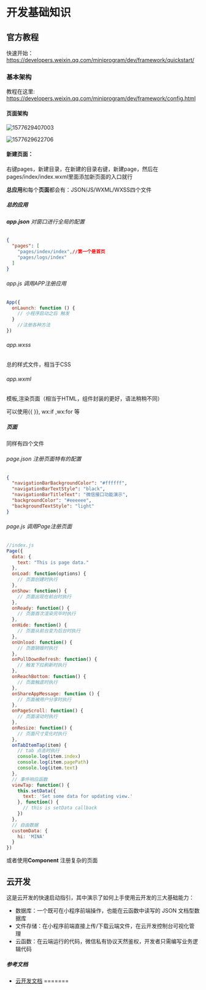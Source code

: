 # 开发基础知识

## 官方教程

快速开始： https://developers.weixin.qq.com/miniprogram/dev/framework/quickstart/ 


### 基本架构

教程在这里:  https://developers.weixin.qq.com/miniprogram/dev/framework/config.html 

#### 页面架构

![1577629407003](C:\Users\yehui\AppData\Roaming\Typora\typora-user-images\1577629407003.png)

![1577629622706](C:\Users\yehui\AppData\Roaming\Typora\typora-user-images\1577629622706.png)

#### 新建页面：

右键pages，新建目录，在新建的目录右键，新建page，然后在pages/index/index.wxml里面添加新页面的入口就行



**总应用**和每个**页面**都会有：JSON/JS/WXML/WXSS四个文件

##### 总的应用

###### **app.json**   对窗口进行全局的配置

```json
{
  "pages": [
    "pages/index/index",//第一个是首页
    "pages/logs/index"
  ]
}
```

######  app.js  调用APP注册应用

```javascript
App({
  onLaunch: function () {
    // 小程序启动之后 触发
  }
    //注册各种方法
})
```

###### app.wxss

总的样式文件，相当于CSS

###### app.wxml

模板,渲染页面（相当于HTML，组件封装的更好，语法稍稍不同）

可以使用{{ }}, wx:if ,wx:for 等

##### 页面

同样有四个文件

###### page.json   注册页面特有的配置

```json
{
  "navigationBarBackgroundColor": "#ffffff",
  "navigationBarTextStyle": "black",
  "navigationBarTitleText": "微信接口功能演示",
  "backgroundColor": "#eeeeee",
  "backgroundTextStyle": "light"
}
```

###### page.js  调用Page注册页面

```js
//index.js
Page({
  data: {
    text: "This is page data."
  },
  onLoad: function(options) {
    // 页面创建时执行
  },
  onShow: function() {
    // 页面出现在前台时执行
  },
  onReady: function() {
    // 页面首次渲染完毕时执行
  },
  onHide: function() {
    // 页面从前台变为后台时执行
  },
  onUnload: function() {
    // 页面销毁时执行
  },
  onPullDownRefresh: function() {
    // 触发下拉刷新时执行
  },
  onReachBottom: function() {
    // 页面触底时执行
  },
  onShareAppMessage: function () {
    // 页面被用户分享时执行
  },
  onPageScroll: function() {
    // 页面滚动时执行
  },
  onResize: function() {
    // 页面尺寸变化时执行
  },
  onTabItemTap(item) {
    // tab 点击时执行
    console.log(item.index)
    console.log(item.pagePath)
    console.log(item.text)
  },
  // 事件响应函数
  viewTap: function() {
    this.setData({
      text: 'Set some data for updating view.'
    }, function() {
      // this is setData callback
    })
  },
  // 自由数据
  customData: {
    hi: 'MINA'
  }
})
```

或者使用**Component**  注册复杂的页面



## 云开发

这是云开发的快速启动指引，其中演示了如何上手使用云开发的三大基础能力：

- 数据库：一个既可在小程序前端操作，也能在云函数中读写的 JSON 文档型数据库
- 文件存储：在小程序前端直接上传/下载云端文件，在云开发控制台可视化管理
- 云函数：在云端运行的代码，微信私有协议天然鉴权，开发者只需编写业务逻辑代码

##### 参考文档

- [云开发文档](https://developers.weixin.qq.com/miniprogram/dev/wxcloud/basis/getting-started.html)
=======